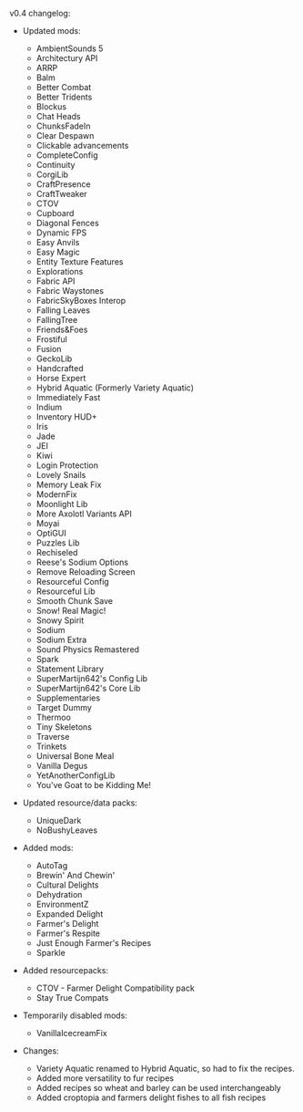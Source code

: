 v0.4 changelog:

* Updated mods:
    * AmbientSounds 5
    * Architectury API
    * ARRP
    * Balm
    * Better Combat
    * Better Tridents
    * Blockus
    * Chat Heads
    * ChunksFadeIn
    * Clear Despawn
    * Clickable advancements
    * CompleteConfig
    * Continuity
    * CorgiLib
    * CraftPresence
    * CraftTweaker
    * CTOV
    * Cupboard
    * Diagonal Fences
    * Dynamic FPS
    * Easy Anvils
    * Easy Magic
    * Entity Texture Features
    * Explorations
    * Fabric API
    * Fabric Waystones
    * FabricSkyBoxes Interop
    * Falling Leaves
    * FallingTree
    * Friends&Foes
    * Frostiful
    * Fusion
    * GeckoLib
    * Handcrafted
    * Horse Expert
    * Hybrid Aquatic (Formerly Variety Aquatic)
    * Immediately Fast
    * Indium
    * Inventory HUD+
    * Iris
    * Jade
    * JEI
    * Kiwi
    * Login Protection
    * Lovely Snails
    * Memory Leak Fix
    * ModernFix
    * Moonlight Lib
    * More Axolotl Variants API
    * Moyai
    * OptiGUI
    * Puzzles Lib
    * Rechiseled
    * Reese's Sodium Options
    * Remove Reloading Screen
    * Resourceful Config
    * Resourceful Lib
    * Smooth Chunk Save
    * Snow! Real Magic!
    * Snowy Spirit
    * Sodium
    * Sodium Extra
    * Sound Physics Remastered
    * Spark
    * Statement Library
    * SuperMartijn642's Config Lib
    * SuperMartijn642's Core Lib
    * Supplementaries
    * Target Dummy
    * Thermoo
    * Tiny Skeletons
    * Traverse
    * Trinkets
    * Universal Bone Meal
    * Vanilla Degus
    * YetAnotherConfigLib
    * You've Goat to be Kidding Me!

* Updated resource/data packs:
  * UniqueDark
  * NoBushyLeaves

* Added mods:
  * AutoTag
  * Brewin' And Chewin'
  * Cultural Delights
  * Dehydration
  * EnvironmentZ
  * Expanded Delight
  * Farmer's Delight
  * Farmer's Respite
  * Just Enough Farmer's Recipes
  * Sparkle

* Added resourcepacks:
  * CTOV - Farmer Delight Compatibility pack
  * Stay True Compats

* Temporarily disabled mods:
  * VanillaIcecreamFix

* Changes:
  * Variety Aquatic renamed to Hybrid Aquatic, so had to fix the recipes.
  * Added more versatility to fur recipes
  * Added recipes so wheat and barley can be used interchangeably
  * Added croptopia and farmers delight fishes to all fish recipes